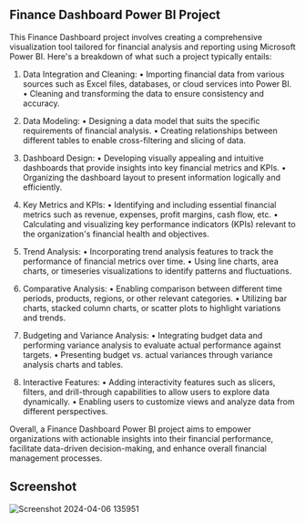 ## Finance Dashboard Power BI Project

This Finance Dashboard project involves creating a comprehensive visualization tool tailored for financial analysis and reporting using Microsoft Power BI. Here's a breakdown of what such a project typically entails:

1. Data Integration and Cleaning:
•	Importing financial data from various sources such as Excel files, databases, or cloud services into Power BI.
•	Cleaning and transforming the data to ensure consistency and accuracy.

2. Data Modeling:
•	Designing a data model that suits the specific requirements of financial analysis.
•	Creating relationships between different tables to enable cross-filtering and slicing of data.

3. Dashboard Design:
•	Developing visually appealing and intuitive dashboards that provide insights into key financial metrics and KPIs.
•	Organizing the dashboard layout to present information logically and efficiently.

4. Key Metrics and KPIs:
•	Identifying and including essential financial metrics such as revenue, expenses, profit margins, cash flow, etc.
•	Calculating and visualizing key performance indicators (KPIs) relevant to the organization's financial health and objectives.

5. Trend Analysis:
•	Incorporating trend analysis features to track the performance of financial metrics over time.
•	Using line charts, area charts, or timeseries visualizations to identify patterns and fluctuations.

6. Comparative Analysis:
•	Enabling comparison between different time periods, products, regions, or other relevant categories.
•	Utilizing bar charts, stacked column charts, or scatter plots to highlight variations and trends.

7. Budgeting and Variance Analysis:
•	Integrating budget data and performing variance analysis to evaluate actual performance against targets.
•	Presenting budget vs. actual variances through variance analysis charts and tables.

8. Interactive Features:
•	Adding interactivity features such as slicers, filters, and drill-through capabilities to allow users to explore data dynamically.
•	Enabling users to customize views and analyze data from different perspectives.

Overall, a Finance Dashboard Power BI project aims to empower organizations with actionable insights into their financial performance, facilitate data-driven decision-making, and enhance overall financial management processes.

## Screenshot

![Screenshot 2024-04-06 135951](https://github.com/praddyotahayaran/financedashboard/assets/94554048/8a171d04-d808-4ead-94c0-e6483c17854f)
